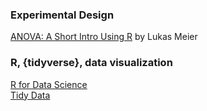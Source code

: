 ### Experimental Design  
[ANOVA: A Short Intro Using R](https://stat.ethz.ch/~meier/teaching/anova/) by Lukas Meier

### R, {tidyverse}, data visualization  
[R for Data Science](https://r4ds.had.co.nz/)  
[Tidy Data](https://www.jstatsoft.org/article/view/v059i10)  
